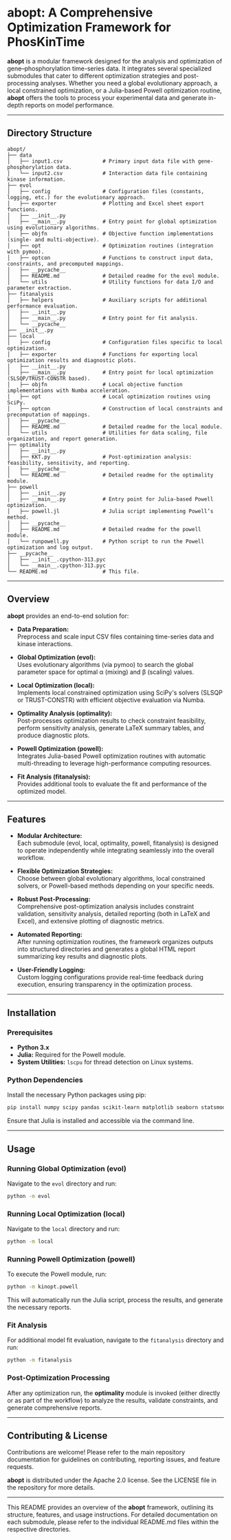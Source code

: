 # abopt: A Comprehensive Optimization Framework for PhosKinTime

**abopt** is a modular framework designed for the analysis and optimization of gene–phosphorylation time-series data. It integrates several specialized submodules that cater to different optimization strategies and post-processing analyses. Whether you need a global evolutionary approach, a local constrained optimization, or a Julia-based Powell optimization routine, **abopt** offers the tools to process your experimental data and generate in-depth reports on model performance.

---

## Directory Structure

```
abopt/
├── data
│   ├── input1.csv             # Primary input data file with gene-phosphorylation data.
│   └── input2.csv             # Interaction data file containing kinase information.
├── evol
│   ├── config                 # Configuration files (constants, logging, etc.) for the evolutionary approach.
│   ├── exporter               # Plotting and Excel sheet export functions.
│   ├── __init__.py
│   ├── __main__.py            # Entry point for global optimization using evolutionary algorithms.
│   ├── objfn                  # Objective function implementations (single- and multi-objective).
│   ├── opt                    # Optimization routines (integration with pymoo).
│   ├── optcon                 # Functions to construct input data, constraints, and precomputed mappings.
│   ├── __pycache__
│   ├── README.md              # Detailed readme for the evol module.
│   └── utils                  # Utility functions for data I/O and parameter extraction.
├── fitanalysis
│   ├── helpers                # Auxiliary scripts for additional performance evaluation.
│   ├── __init__.py
│   ├── __main__.py            # Entry point for fit analysis.
│   └── __pycache__
├── __init__.py
├── local
│   ├── config                 # Configuration files specific to local optimization.
│   ├── exporter               # Functions for exporting local optimization results and diagnostic plots.
│   ├── __init__.py
│   ├── __main__.py            # Entry point for local optimization (SLSQP/TRUST-CONSTR based).
│   ├── objfn                  # Local objective function implementations with Numba acceleration.
│   ├── opt                    # Local optimization routines using SciPy.
│   ├── optcon                 # Construction of local constraints and precomputation of mappings.
│   ├── __pycache__
│   ├── README.md              # Detailed readme for the local module.
│   └── utils                  # Utilities for data scaling, file organization, and report generation.
├── optimality
│   ├── __init__.py
│   ├── KKT.py                 # Post-optimization analysis: feasibility, sensitivity, and reporting.
│   ├── __pycache__
│   └── README.md              # Detailed readme for the optimality module.
├── powell
│   ├── __init__.py
│   ├── __main__.py            # Entry point for Julia-based Powell optimization.
│   ├── powell.jl              # Julia script implementing Powell’s method.
│   ├── __pycache__
│   ├── README.md              # Detailed readme for the powell module.
│   └── runpowell.py           # Python script to run the Powell optimization and log output.
├── __pycache__
│   ├── __init__.cpython-313.pyc
│   └── __main__.cpython-313.pyc
└── README.md                  # This file.
```

---

## Overview

**abopt** provides an end-to-end solution for:

- **Data Preparation:**  
  Preprocess and scale input CSV files containing time-series data and kinase interactions.

- **Global Optimization (evol):**  
  Uses evolutionary algorithms (via pymoo) to search the global parameter space for optimal α (mixing) and β (scaling) values.

- **Local Optimization (local):**  
  Implements local constrained optimization using SciPy's solvers (SLSQP or TRUST-CONSTR) with efficient objective evaluation via Numba.

- **Optimality Analysis (optimality):**  
  Post-processes optimization results to check constraint feasibility, perform sensitivity analysis, generate LaTeX summary tables, and produce diagnostic plots.

- **Powell Optimization (powell):**  
  Integrates Julia-based Powell optimization routines with automatic multi-threading to leverage high-performance computing resources.

- **Fit Analysis (fitanalysis):**  
  Provides additional tools to evaluate the fit and performance of the optimized model.

---

## Features

- **Modular Architecture:**  
  Each submodule (evol, local, optimality, powell, fitanalysis) is designed to operate independently while integrating seamlessly into the overall workflow.

- **Flexible Optimization Strategies:**  
  Choose between global evolutionary algorithms, local constrained solvers, or Powell-based methods depending on your specific needs.

- **Robust Post-Processing:**  
  Comprehensive post-optimization analysis includes constraint validation, sensitivity analysis, detailed reporting (both in LaTeX and Excel), and extensive plotting of diagnostic metrics.

- **Automated Reporting:**  
  After running optimization routines, the framework organizes outputs into structured directories and generates a global HTML report summarizing key results and diagnostic plots.

- **User-Friendly Logging:**  
  Custom logging configurations provide real-time feedback during execution, ensuring transparency in the optimization process.

---

## Installation

### Prerequisites

- **Python 3.x**
- **Julia:** Required for the Powell module.
- **System Utilities:** `lscpu` for thread detection on Linux systems.

### Python Dependencies

Install the necessary Python packages using pip:

```bash
pip install numpy scipy pandas scikit-learn matplotlib seaborn statsmodels numba openpyxl
```

Ensure that Julia is installed and accessible via the command line.

---

## Usage

### Running Global Optimization (evol)

Navigate to the `evol` directory and run:

```bash
python -m evol
```

### Running Local Optimization (local)

Navigate to the `local` directory and run:

```bash
python -m local
```

### Running Powell Optimization (powell)

To execute the Powell module, run:

```bash
python -m kinopt.powell
```

This will automatically run the Julia script, process the results, and generate the necessary reports.

### Fit Analysis

For additional model fit evaluation, navigate to the `fitanalysis` directory and run:

```bash
python -m fitanalysis
```

### Post-Optimization Processing

After any optimization run, the **optimality** module is invoked (either directly or as part of the workflow) to analyze the results, validate constraints, and generate comprehensive reports.

---

## Contributing & License

Contributions are welcome! Please refer to the main repository documentation for guidelines on contributing, reporting issues, and feature requests.

**abopt** is distributed under the Apache 2.0 license. See the LICENSE file in the repository for more details.

---

This README provides an overview of the **abopt** framework, outlining its structure, features, and usage instructions. For detailed documentation on each submodule, please refer to the individual README.md files within the respective directories.
